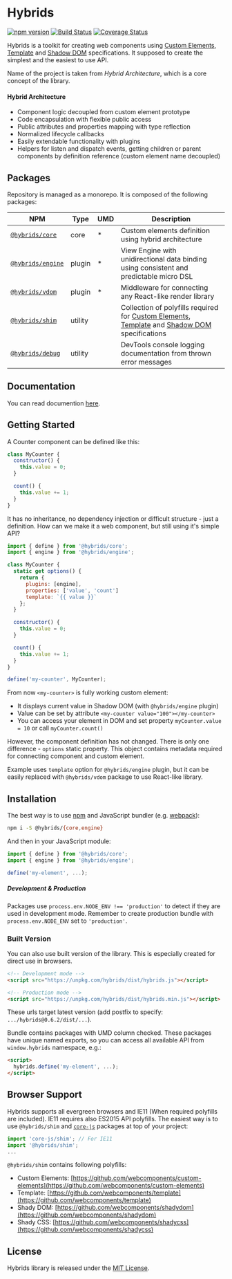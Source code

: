 # Hybrids

[![npm version](https://badge.fury.io/js/hybrids.svg)](https://badge.fury.io/js/hybrids)
[![Build Status](https://travis-ci.org/hybridsjs/hybrids.svg?branch=master)](https://travis-ci.org/hybridsjs/hybrids)
[![Coverage Status](https://coveralls.io/repos/github/hybridsjs/hybrids/badge.svg?branch=master)](https://coveralls.io/github/hybridsjs/hybrids?branch=master)

Hybrids is a toolkit for creating web components using [Custom Elements](https://www.w3.org/TR/custom-elements/), [Template](https://www.w3.org/TR/html-templates/) and [Shadow DOM](https://w3c.github.io/webcomponents/spec/shadow/) specifications. It supposed to create the simplest and the easiest to use API.

Name of the project is taken from *Hybrid Architecture*, which is a core concept of the library.

#### Hybrid Architecture

* Component logic decoupled from custom element prototype
* Code encapsulation with flexible public access
* Public attributes and properties mapping with type reflection
* Normalized lifecycle callbacks
* Easily extendable functionality with plugins
* Helpers for listen and dispatch events, getting children or parent components by definition reference (custom element name decoupled)

## Packages

Repository is managed as a monorepo. It is composed of the following packages:

| NPM       | Type     | UMD | Description                     |
|-----------|----------|-----|---------------------------------|
| [`@hybrids/core`](https://www.npmjs.com/package/@hybrids/core) | core | * | Custom elements definition using hybrid architecture |
| [`@hybrids/engine`](https://www.npmjs.com/package/@hybrids/engine) | plugin | * | View Engine with unidirectional data binding using consistent and predictable micro DSL |
| [`@hybrids/vdom`](https://www.npmjs.com/package/@hybrids/vdom) | plugin | * | Middleware for connecting any React-like render library |
| [`@hybrids/shim`](https://www.npmjs.com/package/@hybrids/shim) | utility  | | Collection of polyfills required for [Custom Elements](https://www.w3.org/TR/custom-elements/), [Template](https://www.w3.org/TR/html-templates/) and [Shadow DOM](https://w3c.github.io/webcomponents/spec/shadow/) specifications |
| [`@hybrids/debug`](https://www.npmjs.com/package/@hybrids/debug) | utility  | | DevTools console logging documentation from thrown error messages |

## Documentation

You can read documention [here](docs/README.md).

## Getting Started

A Counter component can be defined like this:

```javascript
class MyCounter {
  constructor() {
    this.value = 0;
  }

  count() {
    this.value += 1;
  }
}
```

It has no inheritance, no dependency injection or difficult structure - just a definition. How can we make it
a web component, but still using it's simple API?

```javascript
import { define } from '@hybrids/core';
import { engine } from '@hybrids/engine';

class MyCounter {
  static get options() {
    return {
      plugins: [engine],
      properties: ['value', 'count']
      template: `{{ value }}`
    };
  }

  constructor() {
    this.value = 0;
  }

  count() {
    this.value += 1;
  }
}

define('my-counter', MyCounter);
```

From now `<my-counter>` is fully working custom element:

* It displays current value in Shadow DOM (with `@hybrids/engine` plugin)
* Value can be set by attribute `<my-counter value="100"></my-counter>`
* You can access your element in DOM and set property `myCounter.value = 10`
  or call `myCounter.count()`

However, the component definition has not changed. There is only one difference - `options` static property. This object contains metadata required for connecting component and custom element.

Example uses `template` option for `@hybrids/engine` plugin, but it can be easily replaced with `@hybrids/vdom` package to use React-like library.

## Installation

The best way is to use [npm](https://www.npmjs.com/) and JavaScript bundler (e.g. [webpack](https://webpack.js.org/)):

```bash
npm i -S @hybrids/{core,engine}
```

And then in your JavaScript module:

```javascript
import { define } from '@hybrids/core';
import { engine } from '@hybrids/engine';

define('my-element', ...);
```

##### Development & Production

Packages use `process.env.NODE_ENV !== 'production'` to detect if they are used in development mode. Remember to create production bundle with `process.env.NODE_ENV` set to `'production'`.

### Built Version

You can also use built version of the library. This is especially created for direct use in browsers.

```html
<!-- Development mode -->
<script src="https://unpkg.com/hybrids/dist/hybrids.js"></script>

<!-- Production mode -->
<script src="https://unpkg.com/hybrids/dist/hybrids.min.js"></script>
```

These urls target latest version (add postfix to specify: `.../hybrids@0.6.2/dist/...`).

Bundle contains packages with UMD column checked. These packages have unique named exports, so you can access all available API from `window.hybrids` namespace, e.g.:

```html
<script>
  hybrids.define('my-element', ...);
</script>
```

## Browser Support

Hybrids supports all evergreen browsers and IE11 (When required polyfills are included). IE11 requires also ES2015 API polyfills. The easiest way is to use `@hybrids/shim`  and [`core-js`](https://github.com/zloirock/core-js) packages at top of your project:

```javascript
import 'core-js/shim'; // For IE11
import '@hybrids/shim';
...
```

`@hybrids/shim` contains following polyfills:

* Custom Elements: [https://github.com/webcomponents/custom-elements](https://github.com/webcomponents/custom-elements)
* Template: [https://github.com/webcomponents/template](https://github.com/webcomponents/template)
* Shady DOM: [https://github.com/webcomponents/shadydom](https://github.com/webcomponents/shadydom)
* Shady CSS: [https://github.com/webcomponents/shadycss](https://github.com/webcomponents/shadycss)

## License

Hybrids library is released under the [MIT License](https://github.com/hybridsjs/hybrids/blob/master/LICENSE).
